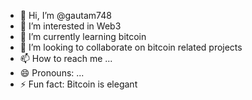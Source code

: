 - 👋 Hi, I’m @gautam748
- 👀 I’m interested in Web3
- 🌱 I’m currently learning bitcoin
- 💞️ I’m looking to collaborate on bitcoin related projects
- 📫 How to reach me ...
- 😄 Pronouns: ...
- ⚡ Fun fact: Bitcoin is  elegant

<!---
gautam748/gautam748 is a ✨ special ✨ repository because its `README.md` (this file) appears on your GitHub profile.
You can click the Preview link to take a look at your changes.
--->
